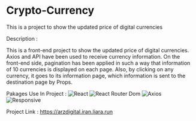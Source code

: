 # Crypto-Currency
This is a project to show the updated price of digital currencies

Description :

This is a front-end project to show the updated price of digital currencies. Axios and API have been used to receive currency information. On the front-end side, pagination has been applied in such a way that information of 10 currencies is displayed on each page. Also, by clicking on any currency, it goes to its information page, which information is sent to the destination page by Props.

Pakages Use In Project : 
![React](https://img.shields.io/badge/React.js-EF2D5E)
![React Router Dom](https://img.shields.io/badge/React-Router%20Dom-EF2D5E)
![Axios](https://img.shields.io/badge/Axios-EF2D5E)
![Responsive](https://img.shields.io/badge/Responsive-EF2D5E)

Project Link :
https://arzdigital.iran.liara.run

